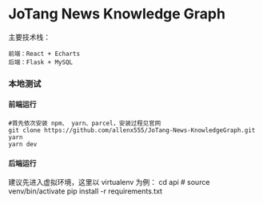# JoTang News Knowledge Graph

主要技术栈：

    前端：React + Echarts
    后端：Flask + MySQL

### 本地测试

#### 前端运行
    #首先依次安装 npm、 yarn、parcel，安装过程见官网
    git clone https://github.com/allenx555/JoTang-News-KnowledgeGraph.git
    yarn
    yarn dev


#### 后端运行


建议先进入虚拟环境，这里以 virtualenv 为例：
    cd api
    # source venv/bin/activate
    pip install -r requirements.txt
